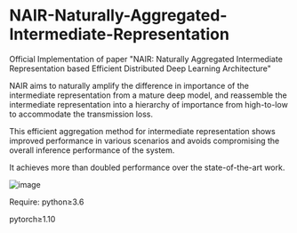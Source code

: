 # NAIR-Naturally-Aggregated-Intermediate-Representation
Official Implementation of paper "NAIR: Naturally Aggregated Intermediate Representation based Efficient Distributed Deep Learning Architecture"

NAIR aims to naturally amplify the difference in importance of the intermediate representation from a mature deep model, and reassemble the intermediate representation into a hierarchy of importance from 
high-to-low to accommodate the transmission loss.

This efficient aggregation method for intermediate representation shows improved performance in various scenarios and avoids compromising the overall inference performance of the system.

It achieves more than doubled performance over the state-of-the-art work.

![image](https://github.com/XYC916/NAIR-Naturally-Aggregated-Intermediate-Representation/assets/103045083/4037beaf-b0a6-4ed7-a192-d51dad984c9f)

Require:
python≥3.6

pytorch≥1.10
